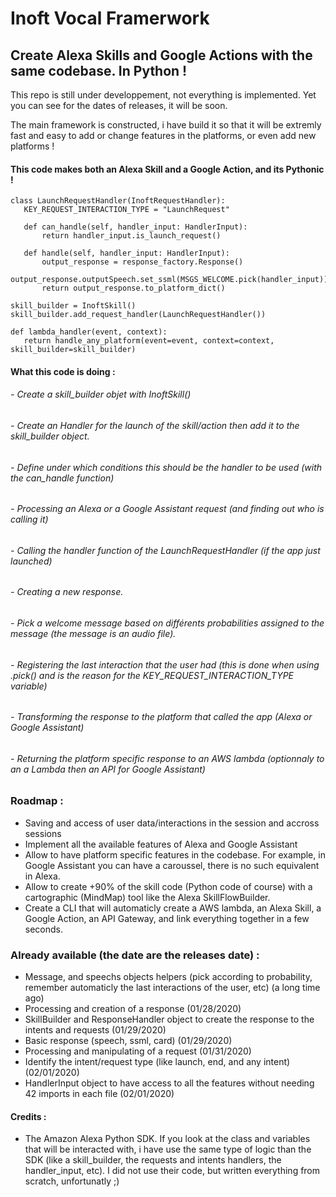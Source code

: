 # Inoft Vocal Framerwork
 ## Create Alexa Skills and Google Actions with the same codebase. In Python !
 
 
 This repo is still under developpement, not everything is implemented. Yet you can see for the dates of releases, it will be soon.
 
 The main framework is constructed, i have build it so that it will be extremly fast and easy to add or change features in the platforms, or even add new platforms !
 
 #### This code makes both an Alexa Skill and a Google Action, and its Pythonic !
 
 ```
 class LaunchRequestHandler(InoftRequestHandler):
    KEY_REQUEST_INTERACTION_TYPE = "LaunchRequest"

    def can_handle(self, handler_input: HandlerInput):
        return handler_input.is_launch_request()

    def handle(self, handler_input: HandlerInput):
        output_response = response_factory.Response()
        output_response.outputSpeech.set_ssml(MSGS_WELCOME.pick(handler_input))
        return output_response.to_platform_dict()
        
skill_builder = InoftSkill()
skill_builder.add_request_handler(LaunchRequestHandler())

def lambda_handler(event, context):
    return handle_any_platform(event=event, context=context, skill_builder=skill_builder)
```
 #### What this code is doing :
 ###### - Create a skill_builder objet with InoftSkill()
 ###### - Create an Handler for the launch of the skill/action then add it to the skill_builder object.
 ###### - Define under which conditions this should be the handler to be used (with the can_handle function)
 ###### - Processing an Alexa or a Google Assistant request (and finding out who is calling it)
 ###### - Calling the handler function of the LaunchRequestHandler (if the app just launched)
 ###### - Creating a new response.
 ###### - Pick a welcome message based on différents probabilities assigned to the message (the message is an audio file).
 ###### - Registering the last interaction that the user had (this is done when using .pick() and is the reason for the KEY_REQUEST_INTERACTION_TYPE variable)
 ###### - Transforming the response to the platform that called the app (Alexa or Google Assistant)
 ###### - Returning the platform specific response to an AWS lambda (optionnaly to an a Lambda then an API for Google Assistant)
 
 
 ### Roadmap :
 - Saving and access of user data/interactions in the session and accross sessions
 - Implement all the available features of Alexa and Google Assistant
 - Allow to have platform specific features in the codebase. For example, in Google Assistant you can have a caroussel, there is no such equivalent in Alexa.
 - Allow to create +90% of the skill code (Python code of course) with a cartographic (MindMap) tool like the Alexa SkillFlowBuilder.
 - Create a CLI that will automaticly create a AWS lambda, an Alexa Skill, a Google Action, an API Gateway, and link everything together in a few seconds.
 
 ### Already available (the date are the releases date) :
 - Message, and speechs objects helpers (pick according to probability, remember automaticly the last interactions of the user, etc) (a long time ago)
 - Processing and creation of a response (01/28/2020)
 - SkillBuilder and ResponseHandler object to create the response to the intents and requests (01/29/2020)
 - Basic response (speech, ssml, card) (01/29/2020)
 - Processing and manipulating of a request (01/31/2020)
 - Identify the intent/request type (like launch, end, and any intent) (02/01/2020)
 - HandlerInput object to have access to all the features without needing 42 imports in each file (02/01/2020)
 
 #### Credits :
 - The Amazon Alexa Python SDK. If you look at the class and variables that will be interacted with, i have use the same type of logic than the SDK (like a skill_builder, the requests and intents handlers, the handler_input, etc). I did not use their code, but written everything from scratch, unfortunatly ;)
